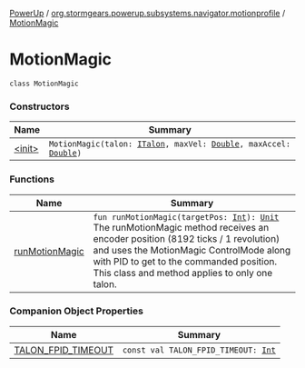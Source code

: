 [PowerUp](../../index.md) / [org.stormgears.powerup.subsystems.navigator.motionprofile](../index.md) / [MotionMagic](./index.md)

# MotionMagic

`class MotionMagic`

### Constructors

| Name | Summary |
|---|---|
| [&lt;init&gt;](-init-.md) | `MotionMagic(talon: `[`ITalon`](../../org.stormgears.utils.decoupling/-i-talon/index.md)`, maxVel: `[`Double`](https://kotlinlang.org/api/latest/jvm/stdlib/kotlin/-double/index.html)`, maxAccel: `[`Double`](https://kotlinlang.org/api/latest/jvm/stdlib/kotlin/-double/index.html)`)` |

### Functions

| Name | Summary |
|---|---|
| [runMotionMagic](run-motion-magic.md) | `fun runMotionMagic(targetPos: `[`Int`](https://kotlinlang.org/api/latest/jvm/stdlib/kotlin/-int/index.html)`): `[`Unit`](https://kotlinlang.org/api/latest/jvm/stdlib/kotlin/-unit/index.html)<br>The runMotionMagic method receives an encoder position (8192 ticks / 1 revolution) and uses the MotionMagic ControlMode along with PID to get to the commanded position. This class and method applies to only one talon. |

### Companion Object Properties

| Name | Summary |
|---|---|
| [TALON_FPID_TIMEOUT](-t-a-l-o-n_-f-p-i-d_-t-i-m-e-o-u-t.md) | `const val TALON_FPID_TIMEOUT: `[`Int`](https://kotlinlang.org/api/latest/jvm/stdlib/kotlin/-int/index.html) |
